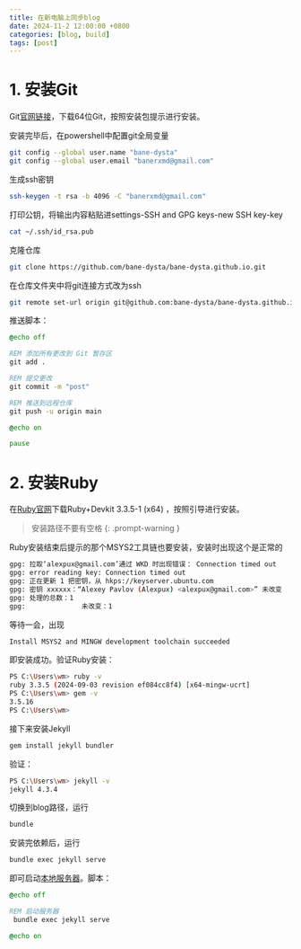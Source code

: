 ```yaml
---
title: 在新电脑上同步blog
date: 2024-11-2 12:00:00 +0800
categories: [blog, build]
tags: [post]     
---
```

# 1. 安装Git
Git[官网链接](https://git-scm.com/downloads/win)，下载64位Git，按照安装包提示进行安装。

安装完毕后，在powershell中配置git全局变量
~~~bash
git config --global user.name "bane-dysta"
git config --global user.email "banerxmd@gmail.com"
~~~
生成ssh密钥
~~~bash
ssh-keygen -t rsa -b 4096 -C "banerxmd@gmail.com"
~~~
打印公钥，将输出内容粘贴进settings-SSH and GPG keys-new SSH key-key
~~~bash
cat ~/.ssh/id_rsa.pub
~~~
克隆仓库
~~~bash
git clone https://github.com/bane-dysta/bane-dysta.github.io.git
~~~
在仓库文件夹中将git连接方式改为ssh
~~~bash
git remote set-url origin git@github.com:bane-dysta/bane-dysta.github.io.git
~~~
推送脚本：
~~~bat
@echo off

REM 添加所有更改到 Git 暂存区
git add .

REM 提交更改
git commit -m "post"

REM 推送到远程仓库
git push -u origin main

@echo on

pause
~~~
# 2. 安装Ruby
在[Ruby官网](https://rubyinstaller.org/downloads/)下载Ruby+Devkit 3.3.5-1 (x64) ，按照引导进行安装。

> 安装路径不要有空格
{: .prompt-warning }

Ruby安装结束后提示的那个MSYS2工具链也要安装，安装时出现这个是正常的
~~~bash
gpg: 拉取‘alexpux@gmail.com’通过 WKD 时出现错误： Connection timed out
gpg: error reading key: Connection timed out
gpg: 正在更新 1 把密钥，从 hkps://keyserver.ubuntu.com
gpg: 密钥 xxxxxx：“Alexey Pavlov (Alexpux) <alexpux@gmail.com>” 未改变
gpg: 处理的总数：1
gpg:              未改变：1
~~~
等待一会，出现
~~~bash
Install MSYS2 and MINGW development toolchain succeeded
~~~
即安装成功。验证Ruby安装：
~~~bash
PS C:\Users\wm> ruby -v
ruby 3.3.5 (2024-09-03 revision ef084cc8f4) [x64-mingw-ucrt]
PS C:\Users\wm> gem -v
3.5.16
PS C:\Users\wm>
~~~
接下来安装Jekyll
~~~bash
gem install jekyll bundler
~~~
验证：
~~~bash
PS C:\Users\wm> jekyll -v
jekyll 4.3.4
~~~
切换到blog路径，运行
~~~bash
bundle
~~~
安装完依赖后，运行
~~~bash
bundle exec jekyll serve
~~~
即可启动[本地服务器](http://127.0.0.1:4000/)。脚本：
~~~bat
@echo off

REM 启动服务器
 bundle exec jekyll serve

@echo on
~~~


















